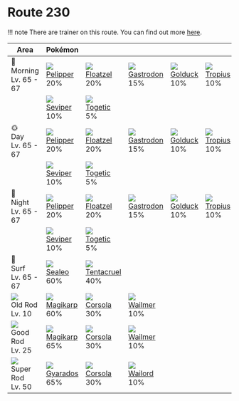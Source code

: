 # Route 230

!!! note
    There are trainer on this route. You can find out more [here](../../trainer_changes/route_230/).


Area                                  | Pokémon                       | &nbsp;                          | &nbsp;                         | &nbsp;                       | &nbsp;                       | &nbsp;
---                                   | ---                           | ---                             | ---                            | ---                          | ---                          | ---
🌅<br>Morning<br>Lv. 65 - 67           | ![][279]<br>[Pelipper]<br>20% | ![][419]<br>[Floatzel]<br>20%   | ![][423]<br>[Gastrodon]<br>15% | ![][055]<br>[Golduck]<br>10% | ![][357]<br>[Tropius]<br>10% | ![][335]<br>[Zangoose]<br>10%
&nbsp;                                | ![][336]<br>[Seviper]<br>10%  | ![][176]<br>[Togetic]<br>5%     | &nbsp;                         | &nbsp;                       | &nbsp;                       | &nbsp;
🌞<br>Day<br>Lv. 65 - 67               | ![][279]<br>[Pelipper]<br>20% | ![][419]<br>[Floatzel]<br>20%   | ![][423]<br>[Gastrodon]<br>15% | ![][055]<br>[Golduck]<br>10% | ![][357]<br>[Tropius]<br>10% | ![][335]<br>[Zangoose]<br>10%
&nbsp;                                | ![][336]<br>[Seviper]<br>10%  | ![][176]<br>[Togetic]<br>5%     | &nbsp;                         | &nbsp;                       | &nbsp;                       | &nbsp;
🌙<br>Night<br>Lv. 65 - 67             | ![][279]<br>[Pelipper]<br>20% | ![][419]<br>[Floatzel]<br>20%   | ![][423]<br>[Gastrodon]<br>15% | ![][055]<br>[Golduck]<br>10% | ![][357]<br>[Tropius]<br>10% | ![][335]<br>[Zangoose]<br>10%
&nbsp;                                | ![][336]<br>[Seviper]<br>10%  | ![][176]<br>[Togetic]<br>5%     | &nbsp;                         | &nbsp;                       | &nbsp;                       | &nbsp;
🌊<br>Surf<br>Lv. 65 - 67              | ![][364]<br>[Sealeo]<br>60%   | ![][073]<br>[Tentacruel]<br>40% | &nbsp;                         | &nbsp;                       | &nbsp;                       | &nbsp;
![][old-rod]<br>Old Rod<br>Lv. 10     | ![][129]<br>[Magikarp]<br>60% | ![][222]<br>[Corsola]<br>30%    | ![][320]<br>[Wailmer]<br>10%   | &nbsp;                       | &nbsp;                       | &nbsp;
![][good-rod]<br>Good Rod<br>Lv. 25   | ![][129]<br>[Magikarp]<br>65% | ![][222]<br>[Corsola]<br>30%    | ![][320]<br>[Wailmer]<br>10%   | &nbsp;                       | &nbsp;                       | &nbsp;
![][super-rod]<br>Super Rod<br>Lv. 50 | ![][130]<br>[Gyarados]<br>65% | ![][222]<br>[Corsola]<br>30%    | ![][321]<br>[Wailord]<br>10%   | &nbsp;                       | &nbsp;                       | &nbsp;

[Golduck]: ../../pokemons/055/
[Tentacruel]: ../../pokemons/073/
[Magikarp]: ../../pokemons/129/
[Gyarados]: ../../pokemons/130/
[Togetic]: ../../pokemons/176/
[Corsola]: ../../pokemons/222/
[Pelipper]: ../../pokemons/279/
[Wailmer]: ../../pokemons/320/
[Wailord]: ../../pokemons/321/
[Zangoose]: ../../pokemons/335/
[Seviper]: ../../pokemons/336/
[Tropius]: ../../pokemons/357/
[Sealeo]: ../../pokemons/364/
[Floatzel]: ../../pokemons/419/
[Gastrodon]: ../../pokemons/423/
[good-rod]: ../img/items/good-rod.png
[old-rod]: ../img/items/old-rod.png
[super-rod]: ../img/items/super-rod.png
[055]: ../img/pokemon/055.png
[073]: ../img/pokemon/073.png
[129]: ../img/pokemon/129.png
[130]: ../img/pokemon/130.png
[176]: ../img/pokemon/176.png
[222]: ../img/pokemon/222.png
[279]: ../img/pokemon/279.png
[320]: ../img/pokemon/320.png
[321]: ../img/pokemon/321.png
[335]: ../img/pokemon/335.png
[336]: ../img/pokemon/336.png
[357]: ../img/pokemon/357.png
[364]: ../img/pokemon/364.png
[419]: ../img/pokemon/419.png
[423]: ../img/pokemon/423.png
